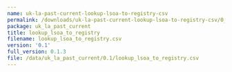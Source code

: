 ```yaml
---
name: uk-la-past-current-lookup-lsoa-to-registry-csv
permalink: /downloads/uk-la-past-current-lookup-lsoa-to-registry-csv/0_1
package: uk_la_past_current
title: lookup_lsoa_to_registry
filename: lookup_lsoa_to_registry.csv
version: '0.1'
full_version: 0.1.3
file: /data/uk_la_past_current/0.1/lookup_lsoa_to_registry.csv
---
```

